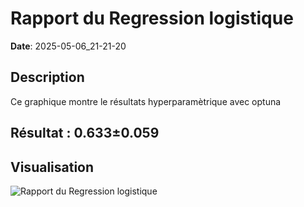 # Rapport du Regression logistique
**Date**: 2025-05-06_21-21-20

## Description
Ce graphique montre le résultats hyperparamètrique avec optuna
 ## Résultat : 0.633±0.059

## Visualisation
![Rapport du Regression logistique](../static/images/rapport_du_regression_logistique_plot.png)
